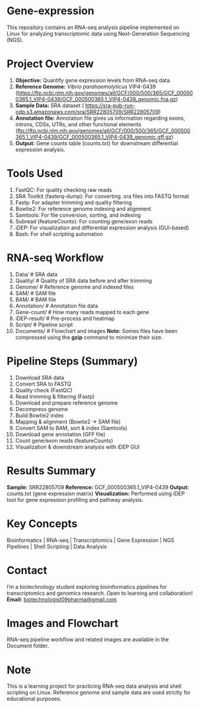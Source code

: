 # Gene-expression
This repository contains an RNA-seq analysis pipeline implemented on Linux for analyzing transcriptomic data using Next-Generation Sequencing (NGS).

# Project Overview
1. **Objective:** Quantify gene expression levels from RNA-seq data.
2. **Reference Genome:** _Vibrio parahaemolyticus_ VIP4-0439 (https://ftp.ncbi.nlm.nih.gov/genomes/all/GCF/000/500/365/GCF_000500365.1_VIP4-0439/GCF_000500365.1_VIP4-0439_genomic.fna.gz)
3. **Sample Data:** SRA dataset ( https://sra-pub-run-odp.s3.amazonaws.com/sra/SRR22805709/SRR22805709)
4. **Annotation file:** Annotation file gives us information regarding exons, introns, CDSs, UTRs, and other functional elements (ftp://ftp.ncbi.nlm.nih.gov/genomes/all/GCF/000/500/365/GCF_000500365.1_VIP4-0439/GCF_000500365.1_VIP4-0439_genomic.gff.gz)
5. **Output:** Gene counts table (counts.txt) for downstream differential expression analysis.

# Tools Used
1. FastQC: For quality checking raw reads
2. SRA Toolkit (fasterq-dump): For converting .sra files into FASTQ format
3. Fastp: For adapter trimming and quality filtering
4. Bowtie2: For reference genome indexing and alignment
5. Samtools: For file conversion, sorting, and indexing
6. Subread (featureCounts): For counting gene/exon reads
7. iDEP: For visualization and differential expression analysis (GUI-based)
8. Bash: For shell scripting automation

# RNA-seq Workflow
1. Data/         # SRA data 
2. Quality/      # Quality of SRA data before and after trimming
3. Genome/       # Reference genome and indexed files  
4. SAM/          # SAM file  
5. BAM/          # BAM file  
6. Annotation/   # Annotation file data 
7. Gene-count/   # How many reads mapped to each gene
8. iDEP-result/  # Pre-process and heatmap
9. Script/       # Pipeline script
10. Documents/   # Flowchart and images
**Note:** Somes files have been compressed using the **gzip** command to minimize their size.

# Pipeline Steps (Summary)
1. Download SRA data
2. Convert SRA to FASTQ
3. Quality check (FastQC)
4. Read trimming & filtering (Fastp)
5. Download and prepare reference genome
6. Decompress genome
7. Build Bowtie2 index
8. Mapping & alignment (Bowtie2 → SAM file)
9. Convert SAM to BAM, sort & index (Samtools)
10. Download gene annotation (GFF file)
11. Count gene/exon reads (featureCounts)
12. Visualization & downstream analysis with iDEP GUI

# Results Summary
**Sample:** SRR22805709
**Reference:** GCF_000500365.1_VIP4-0439
**Output:** counts.txt (gene expression matrix)
**Visualization:** Performed using iDEP tool for gene expression profiling and pathway analysis.

# Key Concepts
Bioinformatics | RNA-seq | Transcriptomics | Gene Expression | NGS Pipelines | Shell Scripting | Data Analysis

# Contact
I’m a biotechnology student exploring bioinformatics pipelines for transcriptomics and genomics research. Open to learning and collaboration!
**Email:** biotechnologist09pharma@gmail.com

# Images and Flowchart
RNA-seq pipeline workflow and related images are available in the Document folder.

# Note
This is a learning project for practicing RNA-seq data analysis and shell scripting on Linux. Reference genome and sample data are used strictly for educational purposes.
